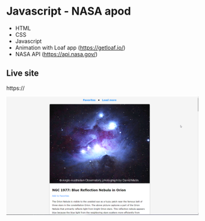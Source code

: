 # Javascript - NASA apod

* HTML
* CSS
* Javascript
* Animation with Loaf app (https://getloaf.io/)
* NASA API (https://api.nasa.gov/)


## Live site
https://

[![Screenshot](screenshot.png)](https://)